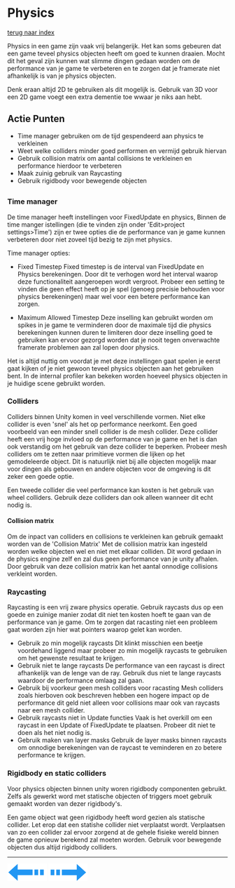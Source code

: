 # Physics
[terug naar index](/Index.md#unity-settings)  

Physics in een game zijn vaak vrij belangerijk. Het kan soms gebeuren dat een game teveel physics objecten heeft om goed te kunnen draaien. 
Mocht dit het geval zijn kunnen wat slimme dingen gedaan worden om de performance van je game te verbeteren en te zorgen dat je framerate 
niet afhankelijk is van je physics objecten. 

Denk eraan altijd 2D te gebruiken als dit mogelijk is. Gebruik van 3D voor een 2D game voegt een 
extra dementie toe wwaar je niks aan hebt.  

## Actie Punten
* Time manager gebruiken om de tijd gespendeerd aan physics te verkleinen
* Weet welke colliders minder goed performen en vermijd gebruik hiervan
* Gebruik collision matrix om aantal collisions te verkleinen en performance hierdoor te verbeteren
* Maak zuinig gebruik van Raycasting
* Gebruik rigidbody voor bewegende objecten
##  

### Time manager  

De time manager heeft instellingen voor FixedUpdate en physics, Binnen de time manger istellingen (die te vinden zijn onder 'Edit>project settings>Time') 
zijn er twee opties die de performance van je game kunnen verbeteren door niet zoveel tijd bezig te zijn met physics.

Time manager opties:  
* Fixed Timestep
Fixed timestep is de interval van FixedUpdate en Physics berekeningen. Door dit te verhogen word het interval waarop deze functionaliteit aangeroepen 
wordt vergroot. Probeer een setting te vinden die geen effect heeft op je spel (genoeg precisie behouden voor physics berekeningen) maar wel voor
een betere performance kan zorgen.  

* Maximum Allowed Timestep
Deze inselling kan gebruikt worden om spikes in je game te verminderen door de maximale tijd die physics berekeningen kunnen duren te limiteren 
door deze inselling goed te gebruiken kan ervoor gezorgd worden dat je nooit tegen onverwachte framerate problemen aan zal lopen door physics.  

Het is altijd nuttig om voordat je met deze instellingen gaat spelen je eerst gaat kijken of je niet gewoon teveel physics objecten aan het gebruiken 
bent. In de internal profiler kan bekeken worden hoeveel physics objecten in je huidige scene gebruikt worden.  

### Colliders  

Colliders binnen Unity komen in veel verschillende vormen. Niet elke collider is even 'snel' als het op performance neerkomt. Een goed voorbeeld 
van een minder snell collider is de mesh collider. Deze collider heeft een vrij hoge invloed op de performance van je game en het is dan ook verstandig 
om het gebruik van deze collider te beperken. Probeer mesh colliders om te zetten naar primitieve vormen die lijken op het gemodeleerde object. Dit is 
natuurlijk niet bij alle objecten mogelijk maar voor dingen als gebouwen en andere objecten voor de omgeving is dit zeker een goede optie.  

Een tweede collider die veel performance kan kosten is het gebruik van wheel colliders. Gebruik deze colliders dan ook alleen wanneer dit echt nodig is.  

#### Collision matrix  

Om de inpact van colliders en collisions te verkleinen kan gebruik gemaakt worden van de 'Collision Matrix' Met de collision matrix kan ingesteld 
worden welke objecten wel en niet met elkaar colliden. Dit word gedaan in de physics engine zelf en zal dus geen performance van je unity afhalen. 
Door gebruik van deze collision matrix kan het aantal onnodige collisions verkleint worden.  

### Raycasting  

Raycasting is een vrij zware physics operatie. Gebruik raycasts dus op een goede en zuinige manier zodat dit niet ten kosten hoeft te gaan van de performance 
van je game. Om te zorgen dat racasting niet een probleem gaat worden zijn hier wat pointers waarop gelet kan worden.

* Gebruik zo min mogelijk raycasts
Dit klinkt misschien een beetje voordehand liggend maar probeer zo min mogelijk raycasts te gebruiken om het gewenste resultaat te krijgen.  
* Gebruik niet te lange raycasts
De performance van een raycast is direct afhankelijk van de lenge van de ray. Gebruik dus niet te lange raycasts waardoor de performance omlaag zal gaan.  
* Gebruik bij voorkeur geen mesh colliders voor racasting
Mesh colliders zoals hierboven ook beschreven hebben een hogere impact op de performance dit geld niet alleen voor collisions maar ook van raycasts naar een mesh collider.  
* Gebruik raycasts niet in Update functies
Vaak is het overkill om een raycast in een Update of FixedUpdate te plaatsen. Probeer dit niet te doen als het niet nodig is.  
* Gebruik maken van layer masks 
Gebruik de layer masks binnen raycasts om onnodige berekeningen van de raycast te veminderen en zo betere performance te krijgen.  

### Rigidbody en static colliders  

Voor physics objecten binnen unity woren rigidbody componenten gebruikt. Zelfs als gewerkt word met statische objecten of triggers moet gebruik 
gemaakt worden van dezer rigidbody's.  

Een game object wat geen rigidbody heeft word gezien als statische collider. Let erop dat een statishe collider niet verplaatst wordt. Verplaatsen 
van zo een collider zal ervoor zorgend at de gehele fisieke wereld binnen de game opnieuw berekend zal moeten worden. Gebruik voor bewegende objecten 
dus altijd rigidbody colliders.  

---
[![Last Page](/Afbeeldingen/Arrow_back_small.png)](/UnitySettings/Audio.md) [![Next Page](/Afbeeldingen/Arrow_next_small.png)](/UnitySettings/LightAndShadows.md)